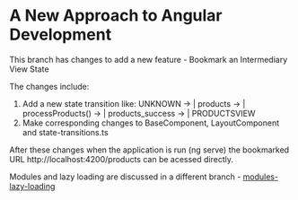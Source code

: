 # A New Approach to Angular Development

This branch has changes to add a new feature - Bookmark an Intermediary View State

The changes include:
1. Add a new state transition like:
   UNKNOWN       -> | products -> | processProducts() -> | products_success -> | PRODUCTSVIEW
2. Make corresponding changes to BaseComponent, LayoutComponent and state-transitions.ts

After these changes when the application is run (ng serve) the bookmarked URL http://localhost:4200/products can be acessed directly.

Modules and lazy loading are discussed in a different branch - [modules-lazy-loading](https://github.com/mapteb/new-approach-to-angular-development/tree/modules-lazy-loading)